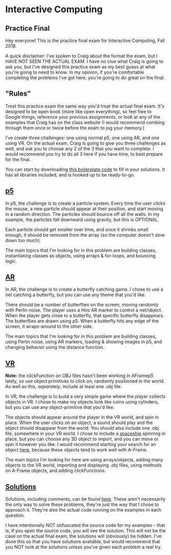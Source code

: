 # Interactive Computing
## Practice Final

Hey everyone! This is the practice final exam for Interactive Computing, Fall 2018.

A quick disclaimer: I've spoken to Craig about the format the exam, but I HAVE NOT SEEN THE ACTUAL EXAM. I have no clue what Craig is going to ask you, but I've designed this practice exam as my best guess at what you're going to need to know. In my opinion, if you're comfortable completing the problems I've got here, you're going to do great on the final.

## "Rules"

Treat this practice exam the same way you'd treat the actual final exam. It's designed to be open book (more like open everything), so feel free to Google things, reference your previous assignments, or look at any of the examples that Craig has on the class website (I would recommend combing through them once or twice before the exam to jog your memory.)

I've create three challenges: one using normal p5, one using AR, and one using VR. On the actual exam, Craig is going to give you three challenges as well, and ask you to choose any 2 of the 3 that you want to complete. I would recommend you try to do all 3 here if you have time, to best prepare for the final.

You can start by downloading <a href="boilerplate.zip" download>this boilerplate code</a> to fill in your solutions. It has all libraries included, and is hooked up to be ready-to-go.

## [p5](p5)

In p5, the challenge is to create a particle system. Every time the user clicks the mouse, a new particle should appear at their position, and start moving in a random direction. The particles should bounce off all the walls. In my example, the particles fall downward using gravity, but this is OPTIONAL.

Each particle should get smaller over time, and once it shrinks small enough, it should be removed from the array (so the computer doesn't slow down too much).

The main topics that I'm looking for in this problem are building classes, instantiating classes as objects, using arrays & for-loops, and bouncing logic.

## [AR](ar)

In AR, the challenge is to create a butterfly catching game. I chose to use a net catching a butterfly, but you can use any theme that you'd like.

There should be a number of butterflies on the screen, moving randomly with Perlin noise. The player uses a Hiro AR marker to control a net/object. When the player gets close to a butterfly, that specific butterfly disappears. The butterflies are drawn using p5. When a butterfly hits any edge of the screen, it wraps-around to the other side.

The main topics that I'm looking for in this problem are building classes, using Perlin noise, using AR markers, loading & showing images in p5, and changing behavior using the distance function.

## [VR](vr)

**Note:** the clickFunction on OBJ files hasn't been working in AFramep5 lately, so use object primitives to click on, randomly positioned in the world. As well as this, *separately*, include at least one .obj file.

In VR, the challenge is to build a very simple game where the player collects objects in VR. I chose to make my objects look like coins using cylinders, but you can use any object-primitive that you'd like.

The objects should appear around the player in the VR world, and spin in place. When the user clicks on an object, a sound should play and the object should disappear from the world. You should also include one .obj file, somewhere in your VR world. I chose to include a [spaceship](https://poly.google.com/view/fojR5i3h_nh) spinning in place, but you can choose any 3D object to import, and you can move or spin it however you like. I would recommend starting your search for an object [here](https://poly.google.com/user/4aEd8rQgKu2), because these objects tend to work well with A-Frame.

The main topics I'm looking for here are using arrays/objects, adding many objects to the VR world, importing and displaying .obj files, using methods on A-Frame objects, and adding clickFunctions.

## [Solutions](https://github.com/willmonahan/interactive-practice)

Solutions, including comments, can be found [here](https://github.com/willmonahan/interactive-practice). These aren't necessarily the only way to solve these problems, they're just the way that I chose to approach it. They're also the actual code running on the examples in each question.

I have intentionally NOT obfuscated the source code for my examples - that is, if you open the source code, you will see the solution. This will not be the case on the actual final exam, the solutions will (obviously) be hidden. I've done this so that you have solutions available, but would recommend that you NOT look at the solutions unless you've given each problem a real try.